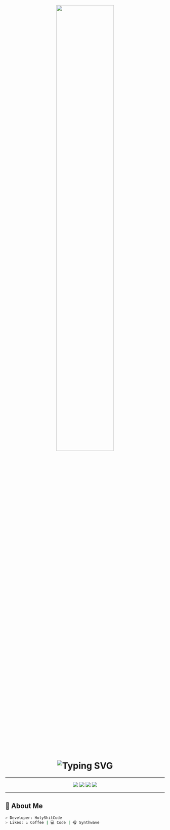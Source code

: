 <p align="center">
  <img src="https://media.giphy.com/media/qgQUggAC3Pfv687qPC/giphy.gif" width="60%">
</p>

<h1 align="center">
  <img src="https://readme-typing-svg.herokuapp.com?font=Fira+Code&size=30&pause=1000&color=39FF14&center=true&vCenter=true&width=600&lines=Welcome+to+HolyShitCode's+World;We+Build+the+Matrix" alt="Typing SVG" />
</h1>

---

<p align="center">
  <img src="https://img.shields.io/badge/Spring-6DB33F?style=for-the-badge&logo=spring&logoColor=white"/>
  <img src="https://img.shields.io/badge/Java-ED8B00?style=for-the-badge&logo=java&logoColor=white"/>
  <img src="https://img.shields.io/badge/Python-3776AB?style=for-the-badge&logo=python&logoColor=white"/>
  <img src="https://img.shields.io/badge/Thymeleaf-003100?style=for-the-badge&logo=thymeleaf&logoColor=white"/>
</p>

---

## 🧠 About Me

```bash
> Developer: HolyShitCode
> Likes: ☕ Coffee | 💻 Code | 🎧 Synthwave
